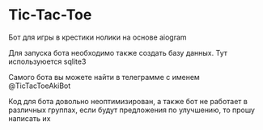 # Tic-Tac-Toe
Бот для игры в крестики нолики на основе aiogram

<p>Для запуска бота необходимо также создать базу данных. Тут используюется sqlite3
<p>Самого бота вы можете найти в телеграмме с именем @TicTacToeAkiBot
<p>Код для бота довольно неоптимизирован, а также бот не работает в различных группах, если будут предложения по улучшению, то прошу написать их
